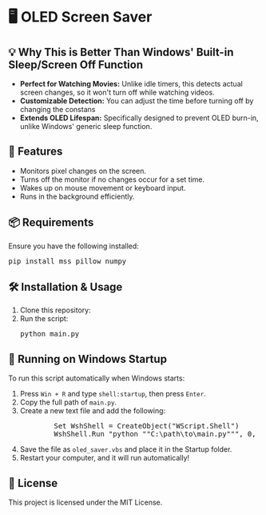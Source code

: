  <h1>🖥️ OLED Screen Saver</h1>
    <h2>💡 Why This is Better Than Windows' Built-in Sleep/Screen Off Function</h2>
    <ul>
       <li><strong>Perfect for Watching Movies:</strong> Unlike idle timers, this detects actual screen changes, so it won't turn off while watching videos.</li>
        <li><strong>Customizable Detection:</strong> You can adjust the time before turning off by changing the constans</li>       
        <li><strong>Extends OLED Lifespan:</strong> Specifically designed to prevent OLED burn-in, unlike Windows' generic sleep function.</li>
    </ul>
    <h2>🚀 Features</h2>
    <ul>
        <li>Monitors pixel changes on the screen.</li>
        <li>Turns off the monitor if no changes occur for a set time.</li>
        <li>Wakes up on mouse movement or keyboard input.</li>
        <li>Runs in the background efficiently.</li>
    </ul>   
    <h2>📦 Requirements</h2>
    <p>Ensure you have the following installed:</p>
    <pre>pip install mss pillow numpy</pre>    
    <h2>🛠️ Installation & Usage</h2>
    <ol>
        <li>Clone this repository:</li>
        <li>Run the script:</li>
        <pre>python main.py</pre>
    </ol>    
    <h2>📝 Running on Windows Startup</h2>
    <p>To run this script automatically when Windows starts:</p>
    <ol>
        <li>Press <code>Win + R</code> and type <code>shell:startup</code>, then press <code>Enter</code>.</li>
        <li>Copy the full path of <code>main.py</code>.</li>
        <li>Create a new text file and add the following:</li>
        <pre>        Set WshShell = CreateObject("WScript.Shell")
        WshShell.Run "python ""C:\path\to\main.py""", 0, False</pre>
        <li>Save the file as <code>oled_saver.vbs</code> and place it in the Startup folder.</li>
        <li>Restart your computer, and it will run automatically!</li>
    </ol>    
    <h2>📜 License</h2>
    <p>This project is licensed under the MIT License.</p>
